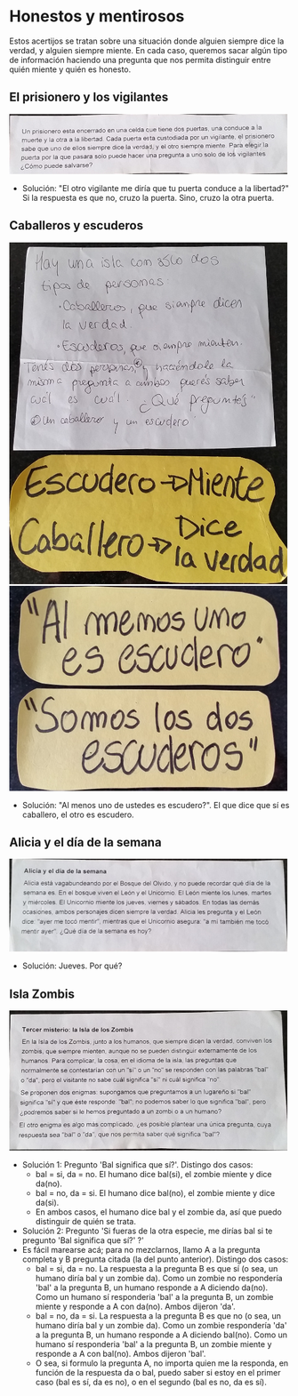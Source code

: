 Honestos y mentirosos
=====================

Estos acertijos se tratan sobre una situación donde alguien siempre dice la verdad, y alguien siempre miente. En cada caso, queremos sacar algún tipo de información haciendo una pregunta que nos permita distinguir entre quién miente y quién es honesto.

El prisionero y los vigilantes
------------------------------

![](prisionero_vigilantes.jpg)

* Solución: "El otro vigilante me diría que tu puerta conduce a la libertad?" Si la respuesta es que no, cruzo la puerta. Sino, cruzo la otra puerta.

Caballeros y escuderos
----------------------

![](caballeros_escuderos.jpg)
![](caballeros_escuderos_2.jpg)

* Solución: "Al menos uno de ustedes es escudero?". El que dice que sí es caballero, el otro es escudero.

Alicia y el día de la semana
----------------------------

![](alicia_semana.jpg)

* Solución: Jueves. Por qué?

Isla Zombis
-----------
![](isla_zombis.jpg)

* Solución 1: Pregunto 'Bal significa que sí?'. Distingo dos casos:
  - bal = si, da = no. El humano dice bal(si), el zombie miente y dice da(no).
  - bal = no, da = si. El humano dice bal(no), el zombie miente y dice da(si).
  - En ambos casos, el humano dice bal y el zombie da, así que puedo distinguir de quién se trata.
* Solución 2: Pregunto 'Si fueras de la otra especie, me dirías bal si te pregunto 'Bal significa que sí?' ?'
* Es fácil marearse acá; para no mezclarnos, llamo A a la pregunta completa y B pregunta citada (la del punto anterior). Distingo dos casos:
  - bal = si, da = no. La respuesta a la pregunta B es que sí (o sea, un humano diría bal y un zombie da). Como un zombie no respondería 'bal' a la pregunta B, un humano responde a A diciendo da(no). Como un humano sí responderia 'bal' a la pregunta B, un zombie miente y responde a A con da(no). Ambos dijeron 'da'.
  - bal = no, da = si. La respuesta a la pregunta B es que no (o sea, un humano diría bal y un zombie da). Como un zombie respondería 'da' a la pregunta B, un humano responde a A diciendo bal(no). Como un humano sí responderia 'bal' a la pregunta B, un zombie miente y responde a A con bal(no). Ambos dijeron 'bal'.
  - O sea, si formulo la pregunta A, no importa quien me la responda, en función de la respuesta da o bal, puedo saber si estoy en el primer caso (bal es sí, da es no), o en el segundo (bal es no, da es sí).
   

